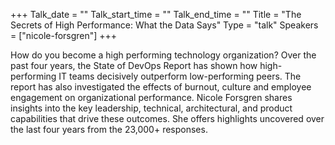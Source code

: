 +++
Talk_date = ""
Talk_start_time = ""
Talk_end_time = ""
Title = "The Secrets of High Performance: What the Data Says"
Type = "talk"
Speakers = ["nicole-forsgren"]
+++

How do you become a high performing technology organization? Over the past four years, the State of DevOps Report has shown how high-performing IT teams decisively outperform low-performing peers. The report has also investigated the effects of burnout, culture and employee engagement on organizational performance. Nicole Forsgren shares insights into the key leadership, technical, architectural, and product capabilities that drive these outcomes. She offers highlights uncovered over the last four years from the 23,000+ responses.